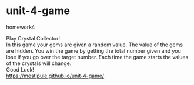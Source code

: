 # unit-4-game
homework4

Play Crystal Collector! 
<br>
In this game your gems are given a random value. The value of the gems are hidden. You win the game by getting the total number given and you lose if you go over the target number. Each time the game starts the values of the crystals will change.
<br>
Good Luck!
<br>
https://mestipule.github.io/unit-4-game/
